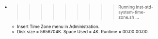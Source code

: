 * >>>>>>>>> Running inst-std-system-time-zone.sh ...
  * Insert Time Zone menu in Administration.
  * Disk size = 5656704K. Space Used = 4K. Runtime = 00:00:00:00.
